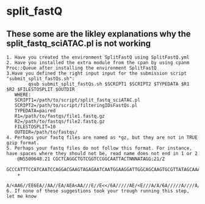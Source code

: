 # split_fastQ

## These some are the likley explanations why the split_fastq_sciATAC.pl is not working
	1. Have you created the environment SplitFastQ using SplitFastQ.yml
	2. Have you installed the extra module from the cpan by using cpanm Proc::Queue after installing the environment SplitFastQ
	3.Have you defined the right input input for the submission script "submit_split_fastQs.sh":
	        qsub submit_split_fastQs.sh $SCRIPT1 $SCRIPT2 $TYPEDATA $R1 $R2 $FILESTOSPLIT $OUTDIR
	   WHERE:
	   SCRIPT1=/path/to/script/split_fastq_sciATAC.pl
	   SCRIPT2=/path/to/script/filteringIDsFastQs.pl
	   TYPEDATA=paired
	   R1=/path/to/fastqs/file1.fastq.gz
	   R2=/path/to/fastqs/file2.fastq.gz
	   FILESTOSPLIT=10
	   OUTDIR=/path/to/fastqs/
	4. Perhaps your fastq files are named as *gz, but they are not in TRUE gzip format.
	5. Perhaps your fastq files do not follow this format. For instance, have spaces where they should not be, read name does not end in 1 or 2
		@NS500648.21 CGCTCAGGCTGTCGGTCCGGCAATTACTNNNATAGG:21/2
		GCCCATTTCCATCAATCCAGGACGAAGTAGAGAATCAATGGAAGGATTGGCAGCAAGTGCGTTATAGCAAACAAAACAGCACATTTATCAAAGAGAGGAGCGGAATTATT
		+
		A/<AA6//EE6EA//AA//EA/AEA<AA///E//E<</6A/////AE/<E///A/A/6A/////A////A/6///E<E/<///A/A/<A/<//E/<</////A//<E6// 
	6. If none of these suggestions took your trough running this step, let me know
